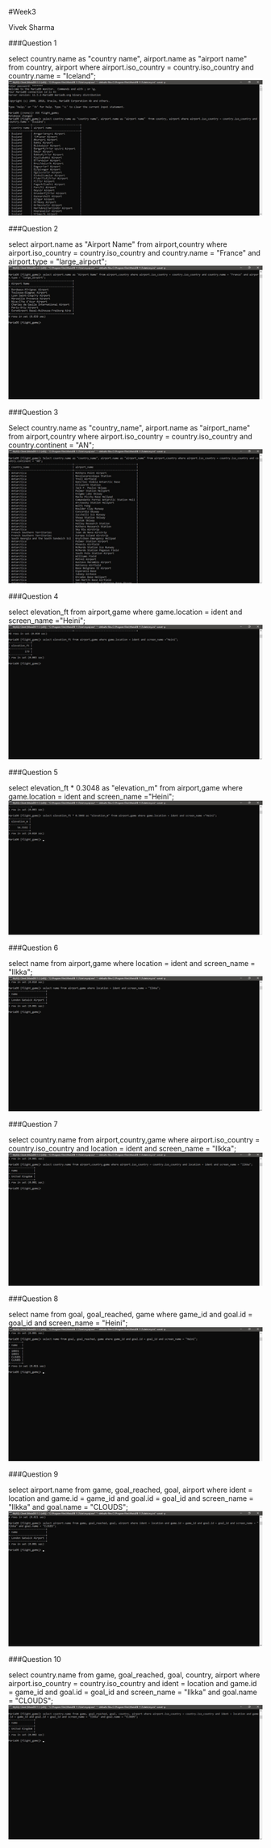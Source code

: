 #Week3

Vivek Sharma

###Question 1

select country.name as "country name", airport.name as "airport name"  from country, airport 
where airport.iso_country = country.iso_country and country.name = "Iceland";
![img_10.png](img_10.png)


###Question 2

select airport.name as "Airport Name" from airport,country where airport.iso_country = country.iso_country and country.name = "France" and airport.type = "large_airport";
![img_11.png](img_11.png)


###Question 3

Select country.name as "country_name", airport.name as "airport_name" from airport,country where airport.iso_country = country.iso_country and country.continent = "AN";
![img_12.png](img_12.png)


###Question 4

select elevation_ft from airport,game where game.location = ident and screen_name ="Heini";
![img_13.png](img_13.png)


###Question 5

select elevation_ft * 0.3048 as "elevation_m" from airport,game where game.location = ident and screen_name ="Heini";
![img_14.png](img_14.png)


###Question 6

select name from airport,game where location = ident and screen_name = "Ilkka";
![img_15.png](img_15.png)


###Question 7

select country.name from airport,country,game where airport.iso_country = country.iso_country and location = ident and screen_name = "Ilkka";
![img_16.png](img_16.png)


###Question 8

select name from goal, goal_reached, game where game_id and goal.id = goal_id and screen_name = "Heini";
![img_17.png](img_17.png)


###Question 9

select airport.name from game, goal_reached, goal, airport where ident = location and game.id = game_id and goal.id = goal_id and screen_name = "Ilkka" and goal.name = "CLOUDS";
![img_18.png](img_18.png)


###Question 10

select country.name from game, goal_reached, goal, country, airport where airport.iso_country = country.iso_country and ident = location and game.id = game_id and goal.id = goal_id and screen_name = "Ilkka" and goal.name = "CLOUDS";
![img_19.png](img_19.png)